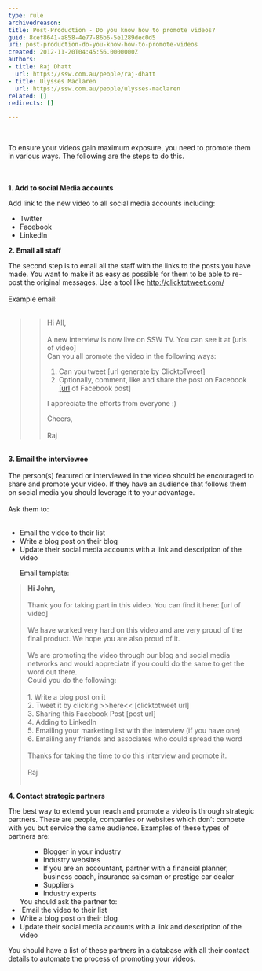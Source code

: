 ```yaml
---
type: rule
archivedreason: 
title: Post-Production - Do you know how to promote videos?
guid: 8cef8641-a858-4e77-86b6-5e1289dec0d5
uri: post-production-do-you-know-how-to-promote-videos
created: 2012-11-20T04:45:56.0000000Z
authors:
- title: Raj Dhatt
  url: https://ssw.com.au/people/raj-dhatt
- title: Ulysses Maclaren
  url: https://ssw.com.au/people/ulysses-maclaren
related: []
redirects: []

---
```



​<div>​To ensure your videos gain maximum exposure, you need to promote them in various ways. The following are the&#160;steps to do this.</div>
<br><excerpt class='endintro'></excerpt><br>
<p>​<strong>1. Add to social Media accounts</strong></p>
<div>Add link to the new video to all social media accounts including&#58;</div>
<ul><li>Twitter</li>
<li>Facebook</li>
<li>LinkedIn</li></ul>
<p><strong>2. Email all staff</strong></p>
<div>The second step is to email all the staff with the links to the posts you have made. You want to make it as easy as possible for them to be able to re-post the original messages. Use a tool like <a href="http&#58;//clicktotweet.com/">http&#58;//clicktotweet.com/</a> </div>
<div>&#160;</div>
<div>Example email&#58;</div>
<div>&#160;</div>
<blockquote dir="ltr" style="margin-right&#58;0px;"><blockquote dir="ltr" style="margin-right&#58;0px;"><div>Hi All,</div>
<div>&#160;</div>
<div>A new interview is now live on SSW TV. You can see it at&#160;[urls of video]&#160; </div>
<div>Can you all promote the video in the following ways&#58;</div>
<ol><li>Can you tweet [url generate by ClicktoTweet]</li>
<li>Optionally, comment, like and share the post on Facebook <a href="https&#58;//www.facebook.com/SSW.page/posts/415610061828310">[url</a> of Facebook post]</li></ol>
<p>I appreciate the efforts from everyone &#58;)</p>
<div>Cheers,</div>
<div>&#160;</div>
<div>Raj</div></blockquote></blockquote>
<div>&#160;</div>
<div><strong>3. Email the interviewee</strong></div>
<div><strong></strong>&#160;</div>
<div>The person(s) featured or interviewed in the video should be encouraged to share and promote your video. If they have an audience that follows them on social media you should leverage it to your advantage.</div>
<div>&#160;</div>
<div>Ask them to&#58;</div>
<div>&#160;</div>
<ul><li>Email the video to their list</li>
<li>Write a blog post on their blog</li>
<li>Update their social media accounts with a link and description of the video</li></ul>
<ul>Email template&#58;</ul>
<blockquote dir="ltr" style="margin-right&#58;0px;"><div><strong>Hi John,</strong></div>
<div><strong></strong>&#160;</div>
<div>Thank you for taking part in this video. You can find it here&#58; [url of video]</div>
<div>&#160;</div>
<div>We have worked very hard on this video and are very proud of the final product. We hope you are also proud of it.</div>
<div>&#160;</div>
<div>We are promoting the video through our blog and social media networks and would appreciate if you could do the same to get the word out there.</div>
<div>Could you do the following&#58;</div>
<div>&#160;</div>
<div>1.&#160;Write a blog post on it<br>2.&#160;Tweet it by clicking &gt;&gt;here&lt;&lt; [clicktotweet url]<br>3.&#160;Sharing this Facebook Post [post url]<br>4.&#160;Adding to LinkedIn<br>5.&#160;Emailing your marketing list with the interview (if you have one)<br>6.&#160;Emailing any friends and associates who could spread the word</div>
<div>&#160;</div>
<div>Thanks for taking the time to do this interview and promote it.</div>
<div>&#160;</div>
<div>Raj</div>
<div>&#160;</div></blockquote>
<div dir="ltr"><strong>4. Contact strategic partners</strong></div>
<p>The best way to extend your reach and promote a video is through strategic partners. These are people, companies or websites which don’t compete with you but service the same audience. Examples of these types of partners are&#58;</p>
<ul><ul><ul><li>Blogger in your industry</li>
<li>Industry websites</li>
<li>If you are an accountant, partner with a financial planner, business coach, insurance salesman or prestige car dealer</li>
<li>Suppliers</li>
<li>Industry experts</li></ul></ul>
<span>You should ask the partner to&#58;</span><span></span><span></span> <li>&#160;Email the video to their list</li>
<li>Write a blog post on their blog</li>
<li>Update their social media accounts with a link and description of the video</li></ul>
<p>You should have a list of these partners in a database with all their contact details to automate the process of promoting your videos.</p>


